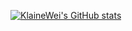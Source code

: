 [![KlaineWei's GitHub stats](https://github-readme-stats.vercel.app/api?username=KlaineWei&&theme=radical)](https://github.com/KlaineWei/github-readme-stats)
